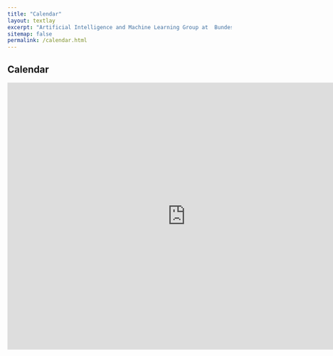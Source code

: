 ```yaml
---
title: "Calendar"
layout: textlay
excerpt: "Artificial Intelligence and Machine Learning Group at  Bundeswehr University Munich."
sitemap: false
permalink: /calendar.html
---
```


## Calendar

<iframe src="https://calendar.google.com/calendar/embed?src=2b0eshv4uljraag1p0nse0occ4%40group.calendar.google.com&ctz=Europe%2FBerlin" style="border: 0" width="800" height="600" frameborder="0" scrolling="no"></iframe>
